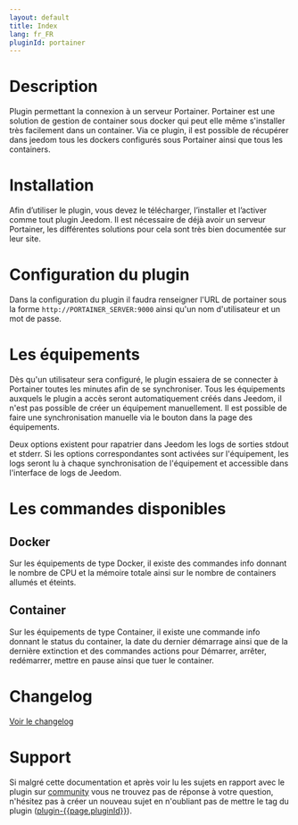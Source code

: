 ```yaml
---
layout: default
title: Index
lang: fr_FR
pluginId: portainer
---
```


# Description

Plugin permettant la connexion à un serveur Portainer. Portainer est une solution de gestion de container sous docker qui peut elle même s'installer très facilement dans un container.
Via ce plugin, il est possible de récupérer dans jeedom tous les dockers configurés sous Portainer ainsi que tous les containers.

# Installation

Afin d’utiliser le plugin, vous devez le télécharger, l’installer et l’activer comme tout plugin Jeedom.
Il est nécessaire de déjà avoir un serveur Portainer, les différentes solutions pour cela sont très bien documentée sur leur site.

# Configuration du plugin

Dans la configuration du plugin il faudra renseigner l'URL de portainer sous la forme `http://PORTAINER_SERVER:9000` ainsi qu'un nom d'utilisateur et un mot de passe.

# Les équipements

Dès qu'un utilisateur sera configuré, le plugin essaiera de se connecter à Portainer toutes les minutes afin de se synchroniser.
Tous les équipements auxquels le plugin a accès seront automatiquement créés dans Jeedom, il n'est pas possible de créer un équipement manuellement.
Il est possible de faire une synchronisation manuelle via le bouton dans la page des équipements.

Deux options existent pour rapatrier dans Jeedom les logs de sorties stdout et stderr. Si les options correspondantes sont activées sur l'équipement, les logs seront lu à chaque synchronisation de l'équipement et accessible dans l'interface de logs de Jeedom.

# Les commandes disponibles

## Docker

Sur les équipements de type Docker, il existe des commandes info donnant le nombre de CPU et la mémoire totale ainsi sur le nombre de containers allumés et éteints.

## Container

Sur les équipements de type Container, il existe une commande info donnant le status du container, la date du dernier démarrage ainsi que de la dernière extinction et des commandes actions pour Démarrer, arrêter, redémarrer, mettre en pause ainsi que tuer le container.

# Changelog

[Voir le changelog](./changelog)

# Support

Si malgré cette documentation et après voir lu les sujets en rapport avec le plugin sur [community]({{site.forum}}/tags/plugin-{{page.pluginId}}) vous ne trouvez pas de réponse à votre question, n'hésitez pas à créer un nouveau sujet en n'oubliant pas de mettre le tag du plugin ([plugin-{{page.pluginId}}]({{site.forum}}/tags/plugin-{{page.pluginId}})).

